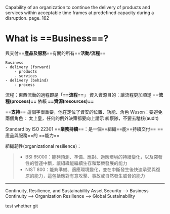 Capability of an organization to continue the delivery of products and services within acceptable time frames at predefined capacity during a disruption.
page. 162

# What is ==**Business**==?

與交付==**產品及服務**==有關的所有==**活動/流程**==
```tree
Business
- delivery (forward)
	- products
	- services
- delivery (behind)
	- process
```

流程：東西流動的過程即是「**==流程==**」
資入資源目的：讓流程更加順遂
==**流程(process)==** 依賴 **==資源(resources)==**

==**支持**== 這個字很重要，他在定位了資安的位置、功能、角色
Wuson：要避免兩個角色：
	太上皇，任何的例外決策都要向上請示
	糾察隊，不要去稽核(audit)

Standard by ISO 22301
==**業務持續**==：是一個==組織==能==持續交付== ==產品與服務==的 ==能力==

組織韌性(organizational resilience)：
>- BSI 65000：能夠預測、準備、應對、適應環境的持續變化，以及突發性的營運中斷，讓組織能繼續生存和繁榮發展的能力
>- NIST 800：能夠準備、適應環境變化，並在中斷發生後快速承受與復原的能力，這包括應對有意攻擊、事故或自然發生威脅的能力

---
Continuity, Resilience, and Sustainability
Asset Security --> Business Continuity --> Organization Resilience --> Global Sustainability

test
whether git 